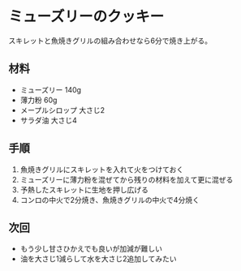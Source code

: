 # ミューズリーのクッキー
スキレットと魚焼きグリルの組み合わせなら6分で焼き上がる。

## 材料
- ミューズリー 140g
- 薄力粉 60g
- メープルシロップ 大さじ2
- サラダ油 大さじ4

## 手順
1. 魚焼きグリルにスキレットを入れて火をつけておく
2. ミューズリーに薄力粉を混ぜてから残りの材料を加えて更に混ぜる
3. 予熱したスキレットに生地を押し広げる
4. コンロの中火で2分焼き、魚焼きグリルの中火で4分焼く

## 次回
- もう少し甘さひかえでも良いが加減が難しい
- 油を大さじ1減らして水を大さじ2追加してみたい
